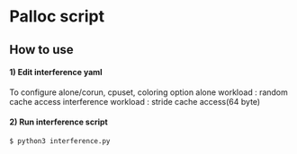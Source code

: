 # Palloc script

## How to use

#### 1) Edit interference yaml
To configure alone/corun, cpuset, coloring option
alone workload : random cache access
interference workload : stride cache access(64 byte)
#### 2) Run interference script

```
$ python3 interference.py
```